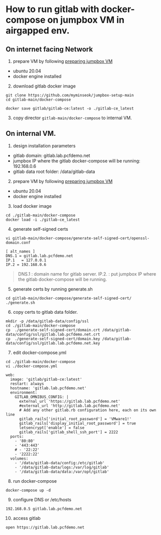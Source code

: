 # How to run gitlab with docker-compose on jumpbox VM in airgapped env.

## On internet facing Network

1. prepare VM by following [preparing jumpbox VM](https://github.com/myminseok/jumpbox-setup-main/blob/main/offline/jumpbox.md)
- ubuntu 20.04
- docker engine installed

2. download gitlab docker image
```
git clone https://github.com/myminseok/jumpbox-setup-main
cd gitlab-main/docker-compose

docker save gitlab/gitlab-ce:latest -o ./gitlab-ce_latest
```
3. copy director `gitlab-main/docker-compose` to internal VM.

## On internal VM.
1. design installation parameters
- gitlab domain: gitlab.lab.pcfdemo.net
- jumpbox IP where the gitlab docker-compose will be running: 192.168.0.6 
- gitlab data root folder: /data/gitlab-data
 
2. prepare VM by following [preparing jumpbox VM](https://github.com/myminseok/jumpbox-setup-main/blob/main/offline/jumpbox.md)
- ubuntu 20.04
- docker engine installed

3. load docker image
```
cd ./gitlab-main/docker-compose
docker load -i ./gitlab-ce_latest
```
4. generate self-signed certs
```
vi gitlab-main/docker-compose/generate-self-signed-cert/openssl-domain.conf

[ alt_names ]
DNS.1 = gitlab.lab.pcfdemo.net
IP.1   = 127.0.0.1
IP.2 = 192.168.0.6
```
> DNS.1 : domain name for gitlab server.
> IP.2. : put jumpbox IP where the gitlab docker-compose will be running.

5. generate certs by running generate.sh
```
cd gitlab-main/docker-compose/generate-self-signed-cert/
./generate.sh
```
6. copy certs to gitlab data folder.
```
mkdir -p /data/gitlab-data/config/ssl
cd ./gitlab-main/docker-compose
cp  ./generate-self-signed-cert/domain.crt /data/gitlab-data/config/ssl/gitlab.lab.pcfdemo.net.crt
cp  ./generate-self-signed-cert/domain.key /data/gitlab-data/config/ssl/gitlab.lab.pcfdemo.net.key
```

7. edit docker-compose.yml
```
cd ./gitlab-main/docker-compose
vi ./docker-compose.yml

web:
  image: 'gitlab/gitlab-ce:latest'
  restart: always
  hostname: 'gitlab.lab.pcfdemo.net'
  environment:
    GITLAB_OMNIBUS_CONFIG: |
      external_url 'https://gitlab.lab.pcfdemo.net'
      #external_url 'http://gitlab.lab.pcfdemo.net'
      # Add any other gitlab.rb configuration here, each on its own line
      gitlab_rails['initial_root_password'] = 'VMware1!'
      gitlab_rails['display_initial_root_password'] = true
      letsencrypt['enable'] = false
      gitlab_rails['gitlab_shell_ssh_port'] = 2222
  ports:
    - '80:80'
    - '443:443'
    # - '22:22'
    - '2222:22'
  volumes:
    - '/data/gitlab-data/config:/etc/gitlab'
    - '/data/gitlab-data/logs:/var/log/gitlab'
    - '/data/gitlab-data/data:/var/opt/gitlab'
  ```
  
8. run docker-compose
```
docker-compose up -d
```
9. configure DNS or /etc/hosts
```
192.168.0.5 gitlab.lab.pcfdemo.net
```
10. access gitlab
```
open https://gitlab.lab.pcfdemo.net
```
  
